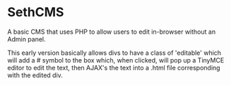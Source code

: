 SethCMS
=======

A basic CMS that uses PHP to allow users to edit in-browser without an Admin panel.

This early version basically allows divs to have a class of 'editable' which will add a # symbol to the box which, when clicked, will pop up a TinyMCE editor to edit the text, then AJAX's the text into a .html file corresponding with the edited div.
